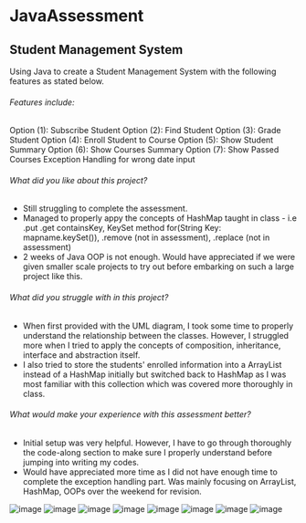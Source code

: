 # JavaAssessment
## Student Management System
Using Java to create a Student Management System with the following features as stated below.

###### Features include:
Option (1): Subscribe Student
Option (2): Find Student
Option (3): Grade Student
Option (4): Enroll Student to Course
Option (5): Show Student Summary
Option (6): Show Courses Summary
Option (7): Show Passed Courses
Exception Handling for wrong date input

###### What did you like about this project?
- Still struggling to complete the assessment.
- Managed to properly appy the concepts of HashMap taught in class - i.e .put .get containsKey, KeySet method for(String Key: mapname.keySet()), .remove (not in assessment), .replace (not in assessment)
- 2 weeks of Java OOP is not enough. Would have appreciated if we were given smaller scale projects to try out before embarking on such a large project like this. 

###### What did you struggle with in this project?
- When first provided with the UML diagram, I took some time to properly understand the relationship between the classes. However, I struggled more when I tried to apply the concepts of composition, inheritance, interface and abstraction itself.
- I also tried to store the students' enrolled information into a ArrayList instead of a HashMap initially but switched back to HashMap as I was most familiar with this collection which was covered more thoroughly in class.

###### What would make your experience with this assessment better?
- Initial setup was very helpful. However, I have to go through thoroughly the code-along section to make sure I properly understand before jumping into writing my codes.
- Would have appreciated more time as I did not have enough time to complete the exception handling part. Was mainly focusing on ArrayList, HashMap, OOPs over the weekend for revision. 

![image](https://user-images.githubusercontent.com/102950310/170977491-94989b3b-24af-4bd6-916d-864fc8083335.png)
![image](https://user-images.githubusercontent.com/102950310/170977507-d18d9896-7cdd-40e3-8f6e-be59dbe625e2.png)
![image](https://user-images.githubusercontent.com/102950310/170977526-ddd41a1b-38fb-4832-8050-43c9de1be99b.png)
![image](https://user-images.githubusercontent.com/102950310/170977555-faf3432f-611e-4a0d-a0e0-92d848149735.png)
![image](https://user-images.githubusercontent.com/102950310/170977583-106a4569-7b7c-471b-a355-791aead3639f.png)
![image](https://user-images.githubusercontent.com/102950310/170977600-f0cc6802-11df-49a7-a509-89b5e61f8f37.png)
![image](https://user-images.githubusercontent.com/102950310/170977609-a9558158-388e-4d9f-a428-9b1ca3cf38a5.png)
![image](https://user-images.githubusercontent.com/102950310/170977623-ef705d68-74b6-44b2-9c25-c09d47581833.png)








